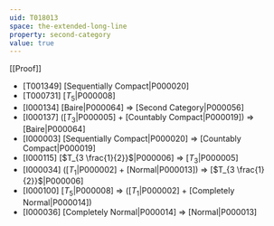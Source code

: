 ```yaml
---
uid: T018013
space: the-extended-long-line
property: second-category
value: true
---
```

[[Proof]]

* [T001349] [Sequentially Compact|P000020]
* [T000731] [$T_5$|P000008]
* [I000134] [Baire|P000064] => [Second Category|P000056]
* [I000137] ([$T_3$|P000005] + [Countably Compact|P000019]) => [Baire|P000064]
* [I000003] [Sequentially Compact|P000020] => [Countably Compact|P000019]
* [I000115] [$T_{3 \frac{1}{2}}$|P000006] => [$T_3$|P000005]
* [I000034] ([$T_1$|P000002] + [Normal|P000013]) => [$T_{3 \frac{1}{2}}$|P000006]
* [I000100] [$T_5$|P000008] => ([$T_1$|P000002] + [Completely Normal|P000014])
* [I000036] [Completely Normal|P000014] => [Normal|P000013]

